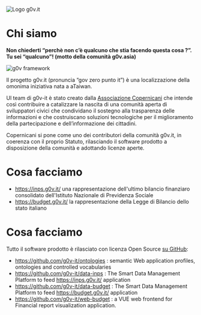 ![Logo g0v.it](https://avatars3.githubusercontent.com/u/42692153?s=200&v=4)

# Chi siamo

**Non chiederti “perchè non c’è qualcuno che stia facendo questa cosa ?”. Tu sei “qualcuno”!
(motto della comunità g0v.asia)**

![g0v framework](https://copernicani.it/wp-content/uploads/g0v-about-en-300x293.png)

Il progetto g0v.it (pronuncia “gov zero punto it”) è una localizzazione della omonima iniziativa nata a aTaiwan.

Ul team di g0v-it è stato creato dalla [Associazione Copernicani](https://copernicani.it) che
intende così contribuire a catalizzare la nascita di una comunità aperta di sviluppatori civici che 
condividano il sostegno alla trasparenza delle informazioni e che costruiscano soluzioni tecnologiche 
per il miglioramento della partecipazione e dell’informazione dei cittadini.

Copernicani si pone come uno dei contributori della comunità g0v.it, in coerenza con il proprio Statuto, 
rilasciando il software prodotto a disposizione della comunità e adottando licenze aperte.


# Cosa facciamo

- https://inps.g0v.it/ una rappresentazione dell'ultimo bilancio finanziaro consolidato dell'Istituto Nazionale di  Previdenza Sociale
- https://budget.g0v.it/ la rappresentazione della Legge di Bilancio dello stato italiano


# Cosa facciamo

Tutto il software prodotto è rilasciato con licenza Open Source [su GitHub](https://github.com/g0v-it):

- https://github.com/g0v-it/ontologies : semantic Web application profiles, ontologies and controlled vocabularies
- https://github.com/g0v-it/data-inps : The Smart Data Management Platform to feed https://inps.g0v.it/ application
- https://github.com/g0v-it/data-budget : The Smart Data Management Platform to feed https://budget.g0v.it/ application 
- https://github.com/g0v-it/web-budget : a VUE web frontend for Financial report visualization application.


